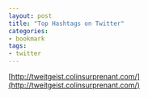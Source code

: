 ```yaml
---
layout: post
title: "Top Hashtags on Twitter"
categories:
- bookmark
tags:
- twitter
---
```

[http://tweitgeist.colinsurprenant.com/](http://tweitgeist.colinsurprenant.com/)
